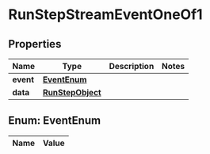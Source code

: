 

# RunStepStreamEventOneOf1

## Properties

Name | Type | Description | Notes
------------ | ------------- | ------------- | -------------
**event** | [**EventEnum**](#EventEnum) |  | 
**data** | [**RunStepObject**](RunStepObject.md) |  | 


## Enum: EventEnum

Name | Value
---- | -----




